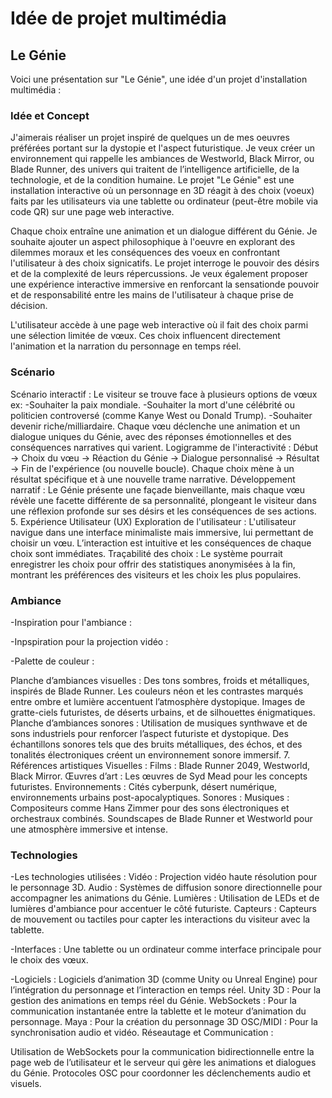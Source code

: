 # Idée de projet multimédia
## Le Génie


Voici une présentation sur "Le Génie", une idée d'un projet d'installation multimédia :


### Idée et Concept
 J'aimerais réaliser un projet inspiré de quelques un de mes oeuvres préférées portant sur la dystopie et l'aspect futuristique. Je veux créer un environnement qui rappelle les ambiances de Westworld, Black Mirror, ou Blade Runner, des univers qui traitent de l’intelligence artificielle, de la technologie, et de la condition humaine. Le projet "Le Génie" est une installation interactive où un personnage en 3D réagit à des choix (voeux) faits par les utilisateurs via une tablette ou ordinateur (peut-être mobile via code QR) sur une page web interactive. 
 
 Chaque choix entraîne une animation et un dialogue différent du Génie. Je souhaite ajouter un aspect philosophique à l'oeuvre en explorant des dilemmes moraux et les conséquences des voeux en confrontant l'utilisateur à des choix signicatifs. Le projet interroge le pouvoir des désirs et de la complexité de leurs répercussions. Je veux également proposer une expérience interactive immersive en renforcant la sensationde pouvoir et de responsabilité entre les mains de l'utilisateur à chaque prise de décision.

L'utilisateur accède à une page web interactive où il fait des choix parmi une sélection limitée de vœux. Ces choix influencent directement l'animation et la narration du personnage en temps réel.

### Scénario
Scénario interactif :
Le visiteur se trouve face à plusieurs options de vœux ex:
-Souhaiter la paix mondiale. 
-Souhaiter la mort d'une célébrité ou politicien controversé (comme Kanye West ou Donald Trump).
-Souhaiter devenir riche/milliardaire.
Chaque vœu déclenche une animation et un dialogue uniques du Génie, avec des réponses émotionnelles et des conséquences narratives qui varient.
Logigramme de l'interactivité :
Début → Choix du vœu → Réaction du Génie → Dialogue personnalisé → Résultat → Fin de l'expérience (ou nouvelle boucle).
Chaque choix mène à un résultat spécifique et à une nouvelle trame narrative.
Développement narratif :
Le Génie présente une façade bienveillante, mais chaque vœu révèle une facette différente de sa personnalité, plongeant le visiteur dans une réflexion profonde sur ses désirs et les conséquences de ses actions.
5. Expérience Utilisateur (UX)
Exploration de l'utilisateur :
L'utilisateur navigue dans une interface minimaliste mais immersive, lui permettant de choisir un vœu. L’interaction est intuitive et les conséquences de chaque choix sont immédiates.
Traçabilité des choix : Le système pourrait enregistrer les choix pour offrir des statistiques anonymisées à la fin, montrant les préférences des visiteurs et les choix les plus populaires.



### Ambiance
-Inspiration pour l'ambiance :

-Inpspiration pour la projection vidéo :

-Palette de couleur :

Planche d’ambiances visuelles :
Des tons sombres, froids et métalliques, inspirés de Blade Runner. Les couleurs néon et les contrastes marqués entre ombre et lumière accentuent l’atmosphère dystopique.
Images de gratte-ciels futuristes, de déserts urbains, et de silhouettes énigmatiques.
Planche d’ambiances sonores :
Utilisation de musiques synthwave et de sons industriels pour renforcer l’aspect futuriste et dystopique.
Des échantillons sonores tels que des bruits métalliques, des échos, et des tonalités électroniques créent un environnement sonore immersif.
7. Références artistiques
Visuelles :
Films : Blade Runner 2049, Westworld, Black Mirror.
Œuvres d’art : Les œuvres de Syd Mead pour les concepts futuristes.
Environnements : Cités cyberpunk, désert numérique, environnements urbains post-apocalyptiques.
Sonores :
Musiques : Compositeurs comme Hans Zimmer pour des sons électroniques et orchestraux combinés.
Soundscapes de Blade Runner et Westworld pour une atmosphère immersive et intense.



### Technologies

-Les technologies utilisées :
Vidéo : Projection vidéo haute résolution pour le personnage 3D.
Audio : Systèmes de diffusion sonore directionnelle pour accompagner les animations du Génie.
Lumières : Utilisation de LEDs et de lumières d'ambiance pour accentuer le côté futuriste.
Capteurs : Capteurs de mouvement ou tactiles pour capter les interactions du visiteur avec la tablette.

-Interfaces : Une tablette ou un ordinateur comme interface principale pour le choix des vœux.

-Logiciels : Logiciels d’animation 3D (comme Unity ou Unreal Engine) pour l’intégration du personnage et l’interaction en temps réel.
Unity 3D : Pour la gestion des animations en temps réel du Génie.
WebSockets : Pour la communication instantanée entre la tablette et le moteur d’animation du personnage.
Maya : Pour la création du personnage 3D
OSC/MIDI : Pour la synchronisation audio et vidéo.
Réseautage et Communication :

Utilisation de WebSockets pour la communication bidirectionnelle entre la page web de l’utilisateur et le serveur qui gère les animations et dialogues du Génie.
Protocoles OSC pour coordonner les déclenchements audio et visuels.

